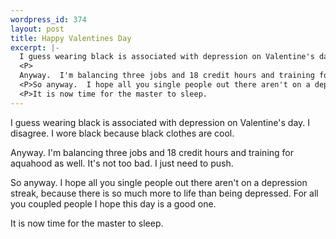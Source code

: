 ```yaml
--- 
wordpress_id: 374
layout: post
title: Happy Valentines Day
excerpt: |-
  I guess wearing black is associated with depression on Valentine's day.  I disagree.  I wore black because black clothes are cool.
  <P>
  Anyway.  I'm balancing three jobs and 18 credit hours and training for aquahood as well.  It's not too bad.  I just need to push.
  <P>So anyway.  I hope all you single people out there aren't on a depression streak, because there is so much more to life than being depressed.  For all you coupled people I hope this day is a good one.
  <P>It is now time for the master to sleep.
---
```

I guess wearing black is associated with depression on Valentine's day.  I disagree.  I wore black because black clothes are cool.
<P>
Anyway.  I'm balancing three jobs and 18 credit hours and training for aquahood as well.  It's not too bad.  I just need to push.
<P>So anyway.  I hope all you single people out there aren't on a depression streak, because there is so much more to life than being depressed.  For all you coupled people I hope this day is a good one.
<P>It is now time for the master to sleep.
